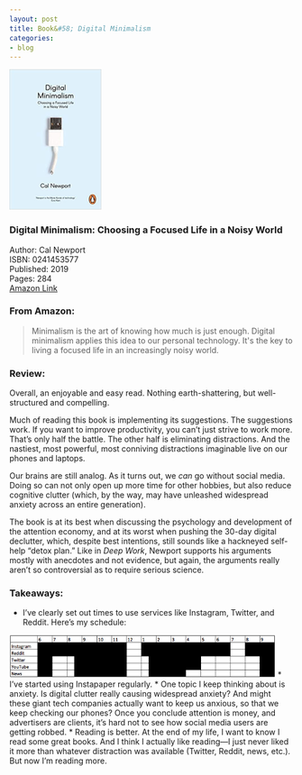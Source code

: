 ```yaml
---
layout: post
title: Book&#58; Digital Minimalism
categories:
- blog
---
```


[<img src="/DigitalMinimalism.jpg" width="163" height="249">](https://www.amazon.com/gp/product/0241453577/ref=as_li_tl?ie=UTF8&camp=1789&creative=9325&creativeASIN=0241453577&linkCode=as2&tag=tmstsn-20&linkId=5b13dbf71be012d42810facca0e84112)

### Digital Minimalism: Choosing a Focused Life in a Noisy World
Author: Cal Newport  
ISBN: 0241453577  
Published: 2019  
Pages: 284  
<a target="_blank" href="https://www.amazon.com/gp/product/0241453577/ref=as_li_tl?ie=UTF8&camp=1789&creative=9325&creativeASIN=0241453577&linkCode=as2&tag=tmstsn-20&linkId=5b13dbf71be012d42810facca0e84112">Amazon Link</a><img src="//ir-na.amazon-adsystem.com/e/ir?t=tmstsn-20&l=am2&o=1&a=0241453577" width="1" height="1" border="0" alt="" style="border:none !important; margin:0px !important;" />

### From Amazon:
> Minimalism is the art of knowing how much is just enough. Digital minimalism applies this idea to our personal technology. It's the key to living a focused life in an increasingly noisy world.

### Review:
Overall, an enjoyable and easy read. Nothing earth-shattering, but well-structured and compelling. 

Much of reading this book is implementing its suggestions. The suggestions work. If you want to improve productivity, you can’t just strive to work more. That’s only half the battle. The other half is eliminating distractions. And the nastiest, most powerful, most conniving distractions imaginable live on our phones and laptops. 

Our brains are still analog. As it turns out, we *can* go without social media. Doing so can not only open up more time for other hobbies, but also reduce cognitive clutter (which, by the way, may have unleashed widespread anxiety across an entire generation).

The book is at its best when discussing the psychology and development of the attention economy, and at its worst when pushing the 30-day digital declutter, which, despite best intentions, still sounds like a hackneyed self-help “detox plan.” Like in *Deep Work*, Newport supports his arguments mostly with anecdotes and not evidence, but again, the arguments really aren’t so controversial as to require serious science.

### Takeaways:

* I’ve clearly set out times to use services like Instagram, Twitter, and Reddit. Here’s my schedule:  
<img src="/Schedule.png" width="472" height="76">
* I’ve started using Instapaper regularly. 
* One topic I keep thinking about is anxiety. Is digital clutter really causing widespread anxiety? And might these giant tech companies actually want to keep us anxious, so that we keep checking our phones? Once you conclude attention is money, and advertisers are clients, it’s hard not to see how social media users are getting robbed.
* Reading is better. At the end of my life, I want to know I read some great books. And I think I actually like reading—I just never liked it more than whatever distraction was available (Twitter, Reddit, news, etc.). But now I’m reading more.
